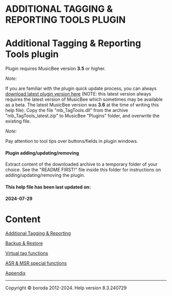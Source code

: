 # ADDITIONAL TAGGING & REPORTING TOOLS PLUGIN

# Additional Tagging \& Reporting Tools plugin

Plugin requires MusicBee version **3.5** or higher.

*Note:*

If you are familiar with the plugin quick update process, you can always [download latest plugin version here](https://www.mediafire.com/file/h2t08o9562efboi/mb\_TagTools\_latest.zip/file"target=\"\_blank\"") (NOTE: this latest version always requires the latest version of MusicBee which sometimes may be available as a beta. The latest MusicBee version was **3.6** at the time of writing this help file). Copy the file "mb\_TagTools.dll" from the archive "mb\_TagTools\_latest.zip" to MusicBee "Plugins" folder, and overwrite the existing file.

*Note:*

Pay attention to tool tips over buttons/fields in plugin windows.

#### Plugin adding/updating/removing

Extract content of the downloaded archive to a temporary folder of your choice. See the "README FIRST\!" file inside this folder for instructions on adding/updating/removing the plugin.

#### This help file has been last updated on:

**2024-07-29**

# Content

[Additional Tagging \& Reporting](docs/ADDITIONALTAGGINGREPORTING.md)

[Backup \& Restore](docs/BACKUPRESTORE.md)

[Virtual tag functions](docs/VIRTUALTAGFUNCTIONS.md)

[ASR \& MSR special functions](docs/ASRMSRSPECIALFUNCTIONS.md)

[Appendix](docs/APPENDIX.md)

***

Copyright © boroda 2012-2024. Help version 8.3.240729